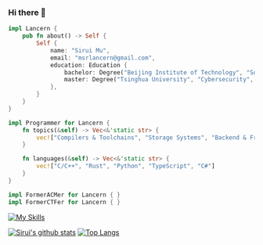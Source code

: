 <!--
**Lancern/Lancern** is a ✨ _special_ ✨ repository because its `README.md` (this file) appears on your GitHub profile.

Here are some ideas to get you started:

- 🔭 I’m currently working on ...
- 🌱 I’m currently learning ...
- 👯 I’m looking to collaborate on ...
- 🤔 I’m looking for help with ...
- 💬 Ask me about ...
- 📫 How to reach me: ...
- 😄 Pronouns: ...
- ⚡ Fun fact: ...
-->

### Hi there 👋

```rust
impl Lancern {
    pub fn about() -> Self {
        Self {
            name: "Sirui Mu",
            email: "msrlancern@gmail.com",
            education: Education {
                bachelor: Degree("Beijing Institute of Technology", "Software Engineering", 2016..=2020),
                master: Degree("Tsinghua University", "Cybersecurity", 2020..=2023),
            },
        }
    }
}

impl Programmer for Lancern {
    fn topics(&self) -> Vec<&'static str> {
        vec!["Compilers & Toolchains", "Storage Systems", "Backend & Frontend"]
    }

    fn languages(&self) -> Vec<&'static str> {
        vec!["C/C++", "Rust", "Python", "TypeScript", "C#"]
    }
}

impl FormerACMer for Lancern { }
impl FormerCTFer for Lancern { }
```

[![My Skills](https://skillicons.dev/icons?i=bash,bootstrap,c,cs,cpp,cmake,css,discord,docker,dotnet,emacs,git,github,githubactions,go,haskell,html,jest,js,latex,linux,md,mongodb,mysql,nextjs,nginx,nodejs,postman,powershell,py,qt,raspberrypi,react,regex,rust,sqlite,stackoverflow,tailwind,twitter,ts,vercel,vim,visualstudio,vscode,wasm,wordpress,zig)](https://skillicons.dev)

[![Sirui's github stats](https://github-readme-stats.vercel.app/api?username=Lancern)](https://github.com/anuraghazra/github-readme-stats)
[![Top Langs](https://github-readme-stats.vercel.app/api/top-langs/?username=Lancern&layout=compact)](https://github.com/anuraghazra/github-readme-stats)
